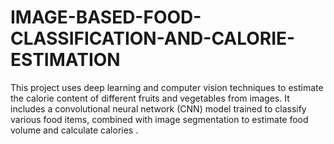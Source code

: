 # IMAGE-BASED-FOOD-CLASSIFICATION-AND-CALORIE-ESTIMATION
This project uses deep learning and computer vision techniques to estimate the calorie content of different fruits and vegetables from images. It includes a convolutional neural network (CNN) model trained to classify various food items, combined with image segmentation to estimate food volume and calculate calories .
